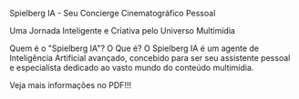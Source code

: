 Spielberg IA - Seu Concierge Cinematográfico Pessoal

Uma Jornada Inteligente e Criativa pelo Universo Multimídia

Quem é o "Spielberg IA"?
O Que é?
O Spielberg IA é um agente de Inteligência Artificial avançado, concebido para ser seu assistente pessoal e especialista dedicado ao vasto mundo do conteúdo multimídia.

Veja mais informações no PDF!!!
